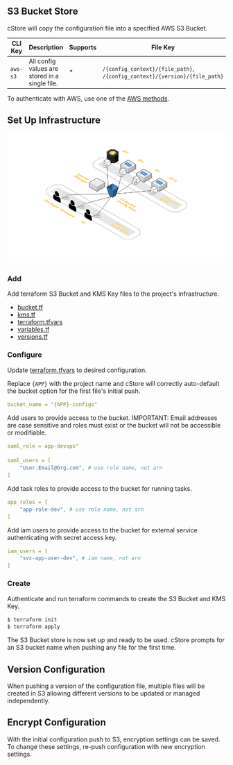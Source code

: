 ## S3 Bucket Store ##

cStore will copy the configuration file into a specified AWS S3 Bucket.

| CLI Key | Description | Supports | File Key |
|-|-|-|-|
|`aws-s3`| All config values are stored in a single file. | * |`/{config_context}/{file_path}`, `/{config_context}/{version}/{file_path}` |

To authenticate with AWS, use one of the [AWS methods](https://docs.aws.amazon.com/sdk-for-go/v1/developer-guide/configuring-sdk.html).

## Set Up Infrastructure ##

![AWS Architecture Example](cstore.png "AWS Architecture Example")

### Add ###
Add terraform S3 Bucket and KMS Key files to the project's infrastructure.
- [bucket.tf](../infrastructure/s3/bucket.tf)
- [kms.tf](../infrastructure/s3/kms.tf)
- [terraform.tfvars](../infrastructure/s3/terraform.tfvars)
- [variables.tf](../infrastructure/s3/variables.tf)
- [versions.tf](../infrastructure/s3/versions.tf)

### Configure ###
Update [terraform.tfvars](../infrastructure/s3/terraform.tfvars) to desired configuration.

Replace `{APP}` with the project name and cStore will correctly auto-default the bucket option for the first file's initial push.
```yml
bucket_name = "{APP}-configs"
```
Add users to provide access to the bucket. IMPORTANT: Email addresses are case sensitive and roles must exist or the bucket will not be accessible or modifiable.

```yml
saml_role = app-devops"

saml_users = [
    "User.Email@Org.com", # use role name, not arn
]
```

Add task roles to provide access to the bucket for running tasks.
```yml
app_roles = [
    "app-role-dev", # use role name, not arn
]
```

Add iam users to provide access to the bucket for external service authenticating with secret access key.
```yml
iam_users = [
    "svc-app-user-dev", # iam name, not arn
]
```

### Create ###
Authenticate and run terraform commands to create the S3 Bucket and KMS Key.

```bash
$ terraform init
$ terraform apply 
```

The S3 Bucket store is now set up and ready to be used. cStore prompts for an S3 bucket name when pushing any file for the first time.


## Version Configuration ##

When pushing a version of the configuration file, multiple files will be created in S3 allowing different versions to be updated or managed independently.

## Encrypt Configuration ##

With the initial configuration push to S3, encryption settings can be saved. To change these settings, re-push configuration with new encryption settings.


